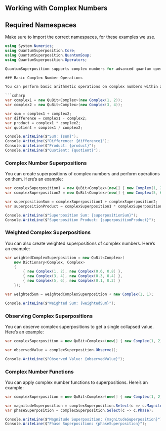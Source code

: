 ## Working with Complex Numbers

## Required Namespaces

 Make sure to import the correct namespaces, for these examples we use.

```csharp
using System.Numerics;
using QuantumSuperposition.Core;
using QuantumSuperposition.QuantumSoup;
using QuantumSuperposition.Operators;

QuantumSuperposition supports complex numbers for advanced quantum operations. This section will guide you through the usage of complex numbers in the library.

### Basic Complex Number Operations

You can perform basic arithmetic operations on complex numbers within a superposition. Here’s an example:

```csharp
var complex1 = new QuBit<Complex>(new Complex(1, 2));
var complex2 = new QuBit<Complex>(new Complex(3, 4));

var sum = complex1 + complex2;
var difference = complex1 - complex2;
var product = complex1 * complex2;
var quotient = complex1 / complex2;

Console.WriteLine($"Sum: {sum}");
Console.WriteLine($"Difference: {difference}");
Console.WriteLine($"Product: {product}");
Console.WriteLine($"Quotient: {quotient}");
```

### Complex Number Superpositions

You can create superpositions of complex numbers and perform operations on them. Here’s an example:

```csharp
var complexSuperposition1 = new QuBit<Complex>(new[] { new Complex(1, 2), new Complex(3, 4) });
var complexSuperposition2 = new QuBit<Complex>(new[] { new Complex(5, 6), new Complex(7, 8) });

var superpositionSum = complexSuperposition1 + complexSuperposition2;
var superpositionProduct = complexSuperposition1 * complexSuperposition2;

Console.WriteLine($"Superposition Sum: {superpositionSum}");
Console.WriteLine($"Superposition Product: {superpositionProduct}");
```

### Weighted Complex Superpositions

You can also create weighted superpositions of complex numbers. Here’s an example:

```csharp
var weightedComplexSuperposition = new QuBit<Complex>(
    new Dictionary<Complex, Complex>
    {
        { new Complex(1, 2), new Complex(0.6, 0.8) },
        { new Complex(3, 4), new Complex(0.3, 0.4) },
        { new Complex(5, 6), new Complex(0.1, 0.2) }
    });

var weightedSum = weightedComplexSuperposition + new Complex(1, 1);

Console.WriteLine($"Weighted Sum: {weightedSum}");
```

### Observing Complex Superpositions

You can observe complex superpositions to get a single collapsed value. Here’s an example:

```csharp
var complexSuperposition = new QuBit<Complex>(new[] { new Complex(1, 2), new Complex(3, 4), new Complex(5, 6) });

var observedValue = complexSuperposition.Observe();

Console.WriteLine($"Observed Value: {observedValue}");
```

### Complex Number Functions

You can apply complex number functions to superpositions. Here’s an example:

```csharp
var complexSuperposition = new QuBit<Complex>(new[] { new Complex(1, 2), new Complex(3, 4) });

var magnitudeSuperposition = complexSuperposition.Select(c => c.Magnitude);
var phaseSuperposition = complexSuperposition.Select(c => c.Phase);

Console.WriteLine($"Magnitude Superposition: {magnitudeSuperposition}");
Console.WriteLine($"Phase Superposition: {phaseSuperposition}");
```
